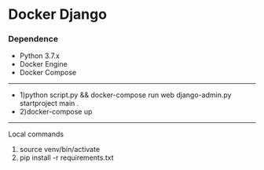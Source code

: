 # Docker Django 
<h3>Dependence</h3>
<ul>
    <li>Python 3.7.x</li>
    <li>Docker Engine</li>
    <li>Docker Compose</li>
</ul>
<hr/>
<ul>
    <li>
        1)python script.py && docker-compose run web django-admin.py startproject main  .
    </li>
    <li>
        2)docker-compose up
    </li>
</ul>
<hr/>

Local commands
1) source venv/bin/activate
2) pip install -r requirements.txt
